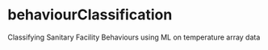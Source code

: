 # behaviourClassification
Classifying Sanitary Facility Behaviours using ML on temperature array data
